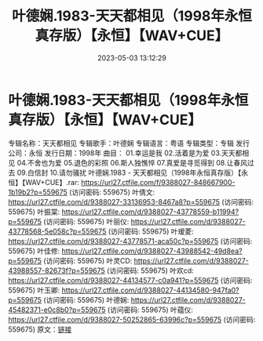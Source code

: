 ﻿---
title: 叶德娴.1983-天天都相见（1998年永恒真存版）【永恒】【WAV+CUE】
date: 2023-05-03 13:12:29
categories: WAV车载音乐、镜像
tags: 华语中文
---
# 叶德娴.1983-天天都相见（1998年永恒真存版）【永恒】【WAV+CUE】

专辑名称：天天都相见
专辑歌手：叶德娴
专辑语言：粤语
专辑类型：专辑
发行公司：永恒
发行日期：1998年
曲目：
01.幸运是我
02.活着是为爱
03.天天都相见
04.不舍也为爱
05.退色的彩照
06.斯人独憔悴
07.真爱是寻觅得到
08.让春风过去
09.白信封
10.请勿骚扰
叶德娴.1983 - 天天都相见（1998年永恒真存版）【永恒】【WAV+CUE】.rar: https://url27.ctfile.com/f/9388027-848667900-1b19b2?p=559675
(访问密码: 559675)
叶倩文: https://url27.ctfile.com/d/9388027-33136953-8467a8?p=559675
(访问密码: 559675)
叶振棠: https://url27.ctfile.com/d/9388027-43778559-b11994?p=559675
(访问密码: 559675)
叶丽仪: https://url27.ctfile.com/d/9388027-43778568-5e058c?p=559675
(访问密码: 559675)
叶瑷菱: https://url27.ctfile.com/d/9388027-43778571-aca50c?p=559675
(访问密码: 559675)
叶佳修: https://url27.ctfile.com/d/9388027-43988542-49d8ea?p=559675
(访问密码: 559675)
叶灵CD: https://url27.ctfile.com/d/9388027-43988557-82673f?p=559675
(访问密码: 559675)
叶欢cd: https://url27.ctfile.com/d/9388027-44134577-c0a941?p=559675
(访问密码: 559675)
叶玉卿: https://url27.ctfile.com/d/9388027-44134580-947fa0?p=559675
(访问密码: 559675)
叶德娴: https://url27.ctfile.com/d/9388027-45482371-e0c8b0?p=559675
(访问密码: 559675)
叶蕴仪: https://url27.ctfile.com/d/9388027-50252865-63996c?p=559675
(访问密码: 559675)
原文：[链接](https://blog.sina.com.cn/s/blog_1647c7e76010311pz.html)